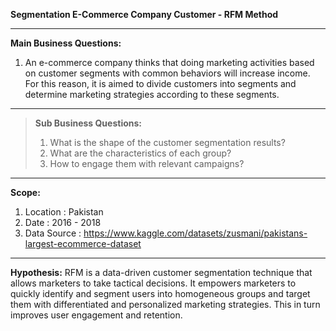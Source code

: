 **Segmentation E-Commerce Company Customer - RFM Method**

---
**Main Business Questions:**
1. An e-commerce company thinks that doing marketing activities based on customer segments with common behaviors will increase income. For this reason, it is aimed to divide customers into segments and determine marketing strategies according to these segments.

---
> **Sub Business Questions:**
> 1. What is the shape of the customer segmentation results?
> 2. What are the characteristics of each group?
> 3. How to engage them with relevant campaigns?

---
**Scope:**
1. Location        : Pakistan
2. Date            : 2016 - 2018
3. Data Source     : https://www.kaggle.com/datasets/zusmani/pakistans-largest-ecommerce-dataset

---
**Hypothesis:**
RFM is a data-driven customer segmentation technique that allows marketers to take tactical decisions. It empowers marketers to quickly identify and segment users into homogeneous groups and target them with differentiated and personalized marketing strategies. This in turn improves user engagement and retention.
